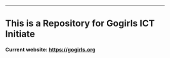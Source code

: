 ******************
# This is a Repository for Gogirls ICT Initiate
### Current website: https://gogirls.org